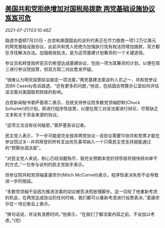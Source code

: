 <!--1626838263000-->
[美国共和党拒绝增加对国税局拨款 两党基础设施协议岌岌可危](https://cn.reuters.com/article/us-republican-infrastructure-plan-0721-idCNKBS2ER08B)
------

<div><i>2021-07-21T03:10:46Z</i></div><p>路透华盛顿7月20日 - 白宫和美国国会的谈判代表正在尽力挽救一项1.2万亿美元的两党基础设施协议，此前共和党人拒绝为加强执行现有税法而增加拨款，双方都在寻找解决办法。加强税收执法，是为这项基建计划筹资的一个关键途径。</p><p>参议员和拜登政府官员仍希望达成基建协议，包括一项为其筹资的计划，以便在周三进行参议院投票，但双方周二对此愈发怀疑。</p><p>“很难认为明天投票前会敲定一项法案，”两党基建法案谈判人员之一、共和党参议员Bill Cassidy告诉路透。“还有更多的问题，”他说，包括国会预算办公室如何评估该法案对美国联邦财政的影响。</p><p>白宫新闻秘书普萨基周二表示，总统支持参议院多数党领袖舒默(Chuck Schumer)的计划，即进行程序性投票，以便在周三对该法案进行辩论，尽管缺乏文本和关于资金来源的协议。</p><p>“这项立法没有任何秘密，”普萨基告诉记者。</p><p>民主党人表示，下一步可能是完全放弃两党协议--该协议需要10张共和党票才能在参议院过关--并将拜登的所有支出优先事项纳入一个只需民主党支持就能通过的“预算协调法案”。</p><p>“对民主党人来说，耐心已经消磨殆尽，我完全预期本党的领导层将很快转向单干的方式，”一位参与谈判的民主党助手表示。</p><p>但参议院共和党领袖麦康奈尔(Mitch McConnell)表示，程序性表决失败不会导致进一步的拖延。</p><p>“多数党领袖不会因为推进法案的动议被否决而放慢脚步。这一切给了他重新考虑的机会，在两党达成协议的任何时候，我们都可以重新考虑进行投票表决，”麦康奈尔在一场记者会上表示。</p><p>“换句话说，并没有浪费时间，”他表示，“在我们了解法案内容之前，不会加以考虑。”(完)</p>
